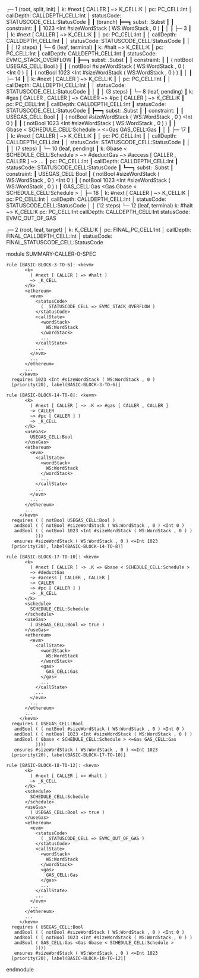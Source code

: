 
┌─ 1 (root, split, init)
│   k: #next [ CALLER ] ~> K_CELL:K
│   pc: PC_CELL:Int
│   callDepth: CALLDEPTH_CELL:Int
│   statusCode: STATUSCODE_CELL:StatusCode
┃
┃ (branch)
┣━━┓ subst: .Subst
┃  ┃ constraint:
┃  ┃     1023 <Int #sizeWordStack ( WS:WordStack , 0 )
┃  │
┃  ├─ 3
┃  │   k: #next [ CALLER ] ~> K_CELL:K
┃  │   pc: PC_CELL:Int
┃  │   callDepth: CALLDEPTH_CELL:Int
┃  │   statusCode: STATUSCODE_CELL:StatusCode
┃  │
┃  │  (2 steps)
┃  └─ 6 (leaf, terminal)
┃      k: #halt ~> K_CELL:K
┃      pc: PC_CELL:Int
┃      callDepth: CALLDEPTH_CELL:Int
┃      statusCode: EVMC_STACK_OVERFLOW
┃
┣━━┓ subst: .Subst
┃  ┃ constraint:
┃  ┃     ( notBool USEGAS_CELL:Bool )
┃  ┃     ( notBool #sizeWordStack ( WS:WordStack , 0 ) <Int 0 )
┃  ┃     ( notBool 1023 <Int #sizeWordStack ( WS:WordStack , 0 ) )
┃  │
┃  ├─ 14
┃  │   k: #next [ CALLER ] ~> K_CELL:K
┃  │   pc: PC_CELL:Int
┃  │   callDepth: CALLDEPTH_CELL:Int
┃  │   statusCode: STATUSCODE_CELL:StatusCode
┃  │
┃  │  (3 steps)
┃  └─ 8 (leaf, pending)
┃      k: #gas [ CALLER , CALLER ] ~> CALLER ~> #pc [ CALLER ] ~> K_CELL:K
┃      pc: PC_CELL:Int
┃      callDepth: CALLDEPTH_CELL:Int
┃      statusCode: STATUSCODE_CELL:StatusCode
┃
┣━━┓ subst: .Subst
┃  ┃ constraint:
┃  ┃     USEGAS_CELL:Bool
┃  ┃     ( notBool #sizeWordStack ( WS:WordStack , 0 ) <Int 0 )
┃  ┃     ( notBool 1023 <Int #sizeWordStack ( WS:WordStack , 0 ) )
┃  ┃     Gbase < SCHEDULE_CELL:Schedule > <=Gas GAS_CELL:Gas
┃  │
┃  ├─ 17
┃  │   k: #next [ CALLER ] ~> K_CELL:K
┃  │   pc: PC_CELL:Int
┃  │   callDepth: CALLDEPTH_CELL:Int
┃  │   statusCode: STATUSCODE_CELL:StatusCode
┃  │
┃  │  (7 steps)
┃  └─ 10 (leaf, pending)
┃      k: Gbase < SCHEDULE_CELL:Schedule > ~> #deductGas ~> #access [ CALLER , CALLER ] ~> ...
┃      pc: PC_CELL:Int
┃      callDepth: CALLDEPTH_CELL:Int
┃      statusCode: STATUSCODE_CELL:StatusCode
┃
┗━━┓ subst: .Subst
   ┃ constraint:
   ┃     USEGAS_CELL:Bool
   ┃     ( notBool #sizeWordStack ( WS:WordStack , 0 ) <Int 0 )
   ┃     ( notBool 1023 <Int #sizeWordStack ( WS:WordStack , 0 ) )
   ┃     GAS_CELL:Gas <Gas Gbase < SCHEDULE_CELL:Schedule >
   │
   ├─ 18
   │   k: #next [ CALLER ] ~> K_CELL:K
   │   pc: PC_CELL:Int
   │   callDepth: CALLDEPTH_CELL:Int
   │   statusCode: STATUSCODE_CELL:StatusCode
   │
   │  (12 steps)
   └─ 12 (leaf, terminal)
       k: #halt ~> K_CELL:K
       pc: PC_CELL:Int
       callDepth: CALLDEPTH_CELL:Int
       statusCode: EVMC_OUT_OF_GAS


┌─ 2 (root, leaf, target)
│   k: K_CELL:K
│   pc: FINAL_PC_CELL:Int
│   callDepth: FINAL_CALLDEPTH_CELL:Int
│   statusCode: FINAL_STATUSCODE_CELL:StatusCode



module SUMMARY-CALLER-0-SPEC
    
    
    rule [BASIC-BLOCK-3-TO-6]: <kevm>
           <k>
             ( #next [ CALLER ] => #halt )
             ~> _K_CELL
           </k>
           <ethereum>
             <evm>
               <statusCode>
                 ( _STATUSCODE_CELL => EVMC_STACK_OVERFLOW )
               </statusCode>
               <callState>
                 <wordStack>
                   WS:WordStack
                 </wordStack>
                 ...
               </callState>
               ...
             </evm>
             ...
           </ethereum>
           ...
         </kevm>
      requires 1023 <Int #sizeWordStack ( WS:WordStack , 0 )
      [priority(20), label(BASIC-BLOCK-3-TO-6)]
    
    rule [BASIC-BLOCK-14-TO-8]: <kevm>
           <k>
             ( #next [ CALLER ] ~> .K => #gas [ CALLER , CALLER ]
             ~> CALLER
             ~> #pc [ CALLER ] )
             ~> _K_CELL
           </k>
           <useGas>
             USEGAS_CELL:Bool
           </useGas>
           <ethereum>
             <evm>
               <callState>
                 <wordStack>
                   WS:WordStack
                 </wordStack>
                 ...
               </callState>
               ...
             </evm>
             ...
           </ethereum>
           ...
         </kevm>
      requires ( ( notBool USEGAS_CELL:Bool )
       andBool ( ( notBool #sizeWordStack ( WS:WordStack , 0 ) <Int 0 )
       andBool ( ( notBool 1023 <Int #sizeWordStack ( WS:WordStack , 0 ) )
               )))
       ensures #sizeWordStack ( WS:WordStack , 0 ) <=Int 1023
      [priority(20), label(BASIC-BLOCK-14-TO-8)]
    
    rule [BASIC-BLOCK-17-TO-10]: <kevm>
           <k>
             ( #next [ CALLER ] ~> .K => Gbase < SCHEDULE_CELL:Schedule >
             ~> #deductGas
             ~> #access [ CALLER , CALLER ]
             ~> CALLER
             ~> #pc [ CALLER ] )
             ~> _K_CELL
           </k>
           <schedule>
             SCHEDULE_CELL:Schedule
           </schedule>
           <useGas>
             ( USEGAS_CELL:Bool => true )
           </useGas>
           <ethereum>
             <evm>
               <callState>
                 <wordStack>
                   WS:WordStack
                 </wordStack>
                 <gas>
                   GAS_CELL:Gas
                 </gas>
                 ...
               </callState>
               ...
             </evm>
             ...
           </ethereum>
           ...
         </kevm>
      requires ( USEGAS_CELL:Bool
       andBool ( ( notBool #sizeWordStack ( WS:WordStack , 0 ) <Int 0 )
       andBool ( ( notBool 1023 <Int #sizeWordStack ( WS:WordStack , 0 ) )
       andBool ( Gbase < SCHEDULE_CELL:Schedule > <=Gas GAS_CELL:Gas
               ))))
       ensures #sizeWordStack ( WS:WordStack , 0 ) <=Int 1023
      [priority(20), label(BASIC-BLOCK-17-TO-10)]
    
    rule [BASIC-BLOCK-18-TO-12]: <kevm>
           <k>
             ( #next [ CALLER ] => #halt )
             ~> _K_CELL
           </k>
           <schedule>
             SCHEDULE_CELL:Schedule
           </schedule>
           <useGas>
             ( USEGAS_CELL:Bool => true )
           </useGas>
           <ethereum>
             <evm>
               <statusCode>
                 ( _STATUSCODE_CELL => EVMC_OUT_OF_GAS )
               </statusCode>
               <callState>
                 <wordStack>
                   WS:WordStack
                 </wordStack>
                 <gas>
                   GAS_CELL:Gas
                 </gas>
                 ...
               </callState>
               ...
             </evm>
             ...
           </ethereum>
           ...
         </kevm>
      requires ( USEGAS_CELL:Bool
       andBool ( ( notBool #sizeWordStack ( WS:WordStack , 0 ) <Int 0 )
       andBool ( ( notBool 1023 <Int #sizeWordStack ( WS:WordStack , 0 ) )
       andBool ( GAS_CELL:Gas <Gas Gbase < SCHEDULE_CELL:Schedule >
               ))))
       ensures #sizeWordStack ( WS:WordStack , 0 ) <=Int 1023
      [priority(20), label(BASIC-BLOCK-18-TO-12)]

endmodule
